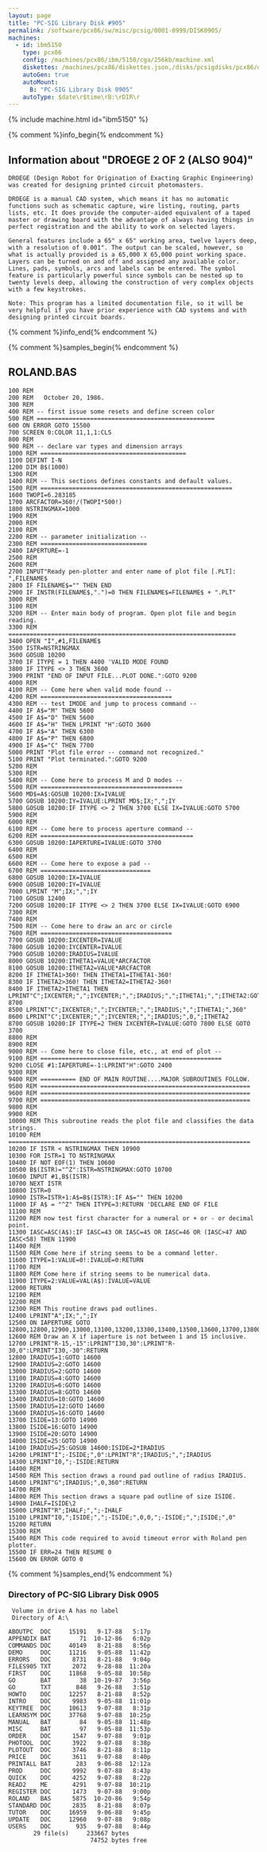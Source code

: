 ```yaml
---
layout: page
title: "PC-SIG Library Disk #905"
permalink: /software/pcx86/sw/misc/pcsig/0001-0999/DISK0905/
machines:
  - id: ibm5150
    type: pcx86
    config: /machines/pcx86/ibm/5150/cga/256kb/machine.xml
    diskettes: /machines/pcx86/diskettes.json,/disks/pcsigdisks/pcx86/diskettes.json
    autoGen: true
    autoMount:
      B: "PC-SIG Library Disk 0905"
    autoType: $date\r$time\rB:\rDIR\r
---
```


{% include machine.html id="ibm5150" %}

{% comment %}info_begin{% endcomment %}

## Information about "DROEGE 2 OF 2 (ALSO 904)"

    DROEGE (Design Robot for Origination of Exacting Graphic Engineering)
    was created for designing printed circuit photomasters.
    
    DROEGE is a manual CAD system, which means it has no automatic
    functions such as schematic capture, wire listing, routing, parts
    lists, etc. It does provide the computer-aided equivalent of a taped
    master or drawing board with the advantage of always having things in
    perfect registration and the ability to work on selected layers.
    
    General features include a 65" x 65" working area, twelve layers deep,
    with a resolution of 0.001". The output can be scaled, however, so
    what is actually provided is a 65,000 X 65,000 point working space.
    Layers can be turned on and off and assigned any available color.
    Lines, pads, symbols, arcs and labels can be entered. The symbol
    feature is particularly powerful since symbols can be nested up to
    twenty levels deep, allowing the construction of very complex objects
    with a few keystrokes.
    
    Note: This program has a limited documentation file, so it will be
    very helpful if you have prior experience with CAD systems and with
    designing printed circuit boards.
{% comment %}info_end{% endcomment %}

{% comment %}samples_begin{% endcomment %}

## ROLAND.BAS

```bas
100 REM
200 REM   October 20, 1986.
300 REM
400 REM -- first issue some resets and define screen color
500 REM ==================================================
600 ON ERROR GOTO 15500
700 SCREEN 0:COLOR 11,1,1:CLS
800 REM
900 REM -- declare var types and dimension arrays
1000 REM =========================================
1100 DEFINT I-N
1200 DIM B$(1000)
1300 REM
1400 REM -- This sections defines constants and default values.
1500 REM ======================================================
1600 TWOPI=6.283185
1700 ARCFACTOR=360!/(TWOPI*500!)
1800 NSTRINGMAX=1000
1900 REM
2000 REM
2100 REM
2200 REM -- parameter initialization --
2300 REM ==============================
2400 IAPERTURE=-1
2500 REM
2600 REM
2700 INPUT"Ready pen-plotter and enter name of plot file [.PLT]: ",FILENAME$
2800 IF FILENAME$="" THEN END
2900 IF INSTR(FILENAME$,".")=0 THEN FILENAME$=FILENAME$ + ".PLT"
3000 REM
3100 REM
3200 REM -- Enter main body of program. Open plot file and begin reading.
3300 REM ================================================================
3400 OPEN "I",#1,FILENAME$
3500 ISTR=NSTRINGMAX
3600 GOSUB 10200
3700 IF ITYPE = 1 THEN 4400 'VALID MODE FOUND
3800 IF ITYPE <> 3 THEN 3600
3900 PRINT "END OF INPUT FILE...PLOT DONE.":GOTO 9200
4000 REM
4100 REM -- Come here when valid mode found --
4200 REM =====================================
4300 REM -- test IMODE and jump to process command --
4400 IF A$="M" THEN 5600
4500 IF A$="D" THEN 5600
4600 IF A$="H" THEN LPRINT "H":GOTO 3600
4700 IF A$="A" THEN 6300
4800 IF A$="P" THEN 6800
4900 IF A$="C" THEN 7700
5000 PRINT "Plot file error -- command not recognized."
5100 PRINT "Plot terminated.":GOTO 9200
5200 REM
5300 REM
5400 REM -- Come here to process M and D modes --
5500 REM ========================================
5600 MD$=A$:GOSUB 10200:IX=IVALUE
5700 GOSUB 10200:IY=IVALUE:LPRINT MD$;IX;",";IY
5800 GOSUB 10200:IF ITYPE <> 2 THEN 3700 ELSE IX=IVALUE:GOTO 5700
5900 REM
6000 REM
6100 REM -- Come here to process aperture command --
6200 REM ===========================================
6300 GOSUB 10200:IAPERTURE=IVALUE:GOTO 3700
6400 REM
6500 REM
6600 REM -- Come here to expose a pad --
6700 REM ===============================
6800 GOSUB 10200:IX=IVALUE
6900 GOSUB 10200:IY=IVALUE
7000 LPRINT "M";IX;",";IY
7100 GOSUB 12400
7200 GOSUB 10200:IF ITYPE <> 2 THEN 3700 ELSE IX=IVALUE:GOTO 6900
7300 REM
7400 REM
7500 REM -- Come here to draw an arc or circle
7600 REM =====================================
7700 GOSUB 10200:IXCENTER=IVALUE
7800 GOSUB 10200:IYCENTER=IVALUE
7900 GOSUB 10200:IRADIUS=IVALUE
8000 GOSUB 10200:ITHETA1=VALUE*ARCFACTOR
8100 GOSUB 10200:ITHETA2=VALUE*ARCFACTOR
8200 IF ITHETA1>360! THEN ITHETA1=ITHETA1-360!
8300 IF ITHETA2>360! THEN ITHETA2=ITHETA2-360!
8400 IF ITHETA2>ITHETA1 THEN LPRINT"C";IXCENTER;",";IYCENTER;",";IRADIUS;",";ITHETA1;",";ITHETA2:GOTO 8700
8500 LPRINT"C";IXCENTER;",";IYCENTER;",";IRADIUS;",";ITHETA1;",360"
8600 LPRINT"C";IXCENTER;",";IYCENTER;",";IRADIUS;",0,";ITHETA2
8700 GOSUB 10200:IF ITYPE=2 THEN IXCENTER=IVALUE:GOTO 7800 ELSE GOTO 3700
8800 REM
8900 REM
9000 REM -- Come here to close file, etc., at end of plot --
9100 REM ===================================================
9200 CLOSE #1:IAPERTURE=-1:LPRINT"H":GOTO 2400
9300 REM
9400 REM ========== END OF MAIN ROUTINE....MAJOR SUBROUTINES FOLLOW.
9500 REM ===========================================================
9600 REM ===========================================================
9700 REM ===========================================================
9800 REM
9900 REM
10000 REM This subroutine reads the plot file and classifies the data strings.
10100 REM ====================================================================
10200 IF ISTR < NSTRINGMAX THEN 10900
10300 FOR ISTR=1 TO NSTRINGMAX
10400 IF NOT EOF(1) THEN 10600
10500 B$(ISTR)="^Z":ISTR=NSTRINGMAX:GOTO 10700
10600 INPUT #1,B$(ISTR)
10700 NEXT ISTR
10800 ISTR=0
10900 ISTR=ISTR+1:A$=B$(ISTR):IF A$="" THEN 10200
11000 IF A$ = "^Z" THEN ITYPE=3:RETURN 'DECLARE END OF FILE
11100 REM
11200 REM now test first character for a numeral or + or - or decimal point.
11300 IASC=ASC(A$):IF IASC=43 OR IASC=45 OR IASC=46 OR (IASC>47 AND IASC<58) THEN 11900
11400 REM
11500 REM Come here if string seems to be a command letter.
11600 ITYPE=1:VALUE=0!:IVALUE=0:RETURN
11700 REM
11800 REM Come here if string seems to be numerical data.
11900 ITYPE=2:VALUE=VAL(A$):IVALUE=VALUE
12000 RETURN
12100 REM
12200 REM
12300 REM This routine draws pad outlines.
12400 LPRINT"A";IX;",";IY
12500 ON IAPERTURE GOTO 12800,12800,12900,13000,13100,13200,13300,13400,13500,13600,13700,13800,13900,14000,14100
12600 REM Draw an X if iaperture is not between 1 and 15 inclusive.
12700 LPRINT"R-15,-15":LPRINT"I30,30":LPRINT"R-30,0":LPRINT"I30,-30":RETURN
12800 IRADIUS=1:GOTO 14600
12900 IRADIUS=2:GOTO 14600
13000 IRADIUS=2:GOTO 14600
13100 IRADIUS=4:GOTO 14600
13200 IRADIUS=6:GOTO 14600
13300 IRADIUS=8:GOTO 14600
13400 IRADIUS=10:GOTO 14600
13500 IRADIUS=12:GOTO 14600
13600 IRADIUS=16:GOTO 14600
13700 ISIDE=13:GOTO 14900
13800 ISIDE=16:GOTO 14900
13900 ISIDE=20:GOTO 14900
14000 ISIDE=25:GOTO 14900
14100 IRADIUS=25:GOSUB 14600:ISIDE=2*IRADIUS
14200 LPRINT"I";-ISIDE;",0":LPRINT"R";IRADIUS;",";IRADIUS
14300 LPRINT"I0,";-ISIDE:RETURN
14400 REM
14500 REM This section draws a round pad outline of radius IRADIUS.
14600 LPRINT"G";IRADIUS;",0,360":RETURN
14700 REM
14800 REM This section draws a square pad outline of size ISIDE.
14900 IHALF=ISIDE\2
15000 LPRINT"R";IHALF;",";-IHALF
15100 LPRINT"I0,";ISIDE;",";-ISIDE;",0,0,";-ISIDE;",";ISIDE;",0"
15200 RETURN
15300 REM
15400 REM This code required to avoid timeout error with Roland pen plotter.
15500 IF ERR=24 THEN RESUME 0
15600 ON ERROR GOTO 0
```

{% comment %}samples_end{% endcomment %}

### Directory of PC-SIG Library Disk 0905

     Volume in drive A has no label
     Directory of A:\

    ABOUTPC  DOC     15191   9-17-88   5:17p
    APPENDIX BAT        71  10-12-86   6:02p
    COMMANDS DOC     40149   8-21-88   8:56p
    DEMO     DOC     11216   9-05-88  11:42p
    ERRORS   DOC      8731   8-21-88   9:04p
    FILES905 TXT      2072   9-28-88  11:20a
    FIRST    DOC     11868   9-05-88  10:58p
    GO       BAT        38  10-19-87   3:56p
    GO       TXT       848   9-26-88   3:51p
    HOWTO    DOC     12257   8-21-88   8:52p
    INTRO    DOC      9983   9-05-88  11:01p
    KEYTREE  DOC     10613   9-07-88   8:31p
    LEARNSYM DOC     37768   9-07-88  10:25p
    MANUAL   BAT        84   9-05-88  11:48p
    MISC     BAT        97   9-05-88  11:53p
    ORDER    DOC      1547   9-07-88   9:01p
    PHOTOOL  DOC      3922   9-07-88   8:38p
    PLOTOUT  DOC      3746   8-21-88   8:11p
    PRICE    DOC      3611   9-07-88   8:40p
    PRINTALL BAT       283   9-06-88  12:12a
    PROD     DOC      9992   9-07-88   8:43p
    QUICK    DOC      4252   9-07-88   8:22p
    READ2    ME       4291   9-07-88  10:21p
    REGISTER DOC      1473   9-07-88   9:00p
    ROLAND   BAS      5875  10-20-86   9:54p
    STANDARD DOC      2835   8-21-88   8:07p
    TUTOR    DOC     16959   9-06-88   9:45p
    UPDATE   DOC     12960   9-07-88   9:08p
    USERS    DOC       935   9-07-88   8:44p
           29 file(s)     233667 bytes
                           74752 bytes free
